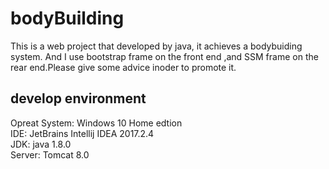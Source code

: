 # bodyBuilding
This is a web project that developed by  java, it achieves a bodybuiding system. And I use bootstrap frame on the front end ,and SSM frame on the rear end.Please give some advice inoder to promote it.

## develop environment    
Opreat System: Windows 10 Home edtion    
IDE: JetBrains Intellij IDEA 2017.2.4    
JDK: java 1.8.0    
Server: Tomcat 8.0    
